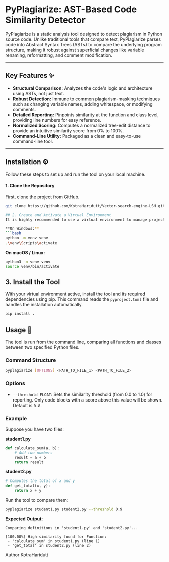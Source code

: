 # PyPlagiarize: AST-Based Code Similarity Detector

PyPlagiarize is a static analysis tool designed to detect plagiarism in Python source code. Unlike traditional tools that compare text, PyPlagiarize parses code into Abstract Syntax Trees (ASTs) to compare the underlying program structure, making it robust against superficial changes like variable renaming, reformatting, and comment modification.

---

## Key Features ✨

* **Structural Comparison:** Analyzes the code's logic and architecture using ASTs, not just text.
* **Robust Detection:** Immune to common plagiarism-masking techniques such as changing variable names, adding whitespace, or modifying comments.
* **Detailed Reporting:** Pinpoints similarity at the function and class level, providing line numbers for easy reference.
* **Normalized Scoring:** Computes a normalized tree-edit distance to provide an intuitive similarity score from 0% to 100%.
* **Command-Line Utility:** Packaged as a clean and easy-to-use command-line tool.

---

## Installation ⚙️

Follow these steps to set up and run the tool on your local machine.

#### 1. Clone the Repository
First, clone the project from GitHub.
```bash
git clone https://github.com/KotraHaridutt/Vector-search-engine-LSH.git

## 2. Create and Activate a Virtual Environment
It is highly recommended to use a virtual environment to manage project dependencies cleanly.

**On Windows:**
```bash
python -m venv venv
.\venv\Scripts\activate
```

**On macOS / Linux:**
```bash
python3 -m venv venv
source venv/bin/activate
```

## 3. Install the Tool
With your virtual environment active, install the tool and its required dependencies using pip. This command reads the `pyproject.toml` file and handles the installation automatically.

```bash
pip install .
```

## Usage 🚀
The tool is run from the command line, comparing all functions and classes between two specified Python files.

### Command Structure
```bash
pyplagiarize [OPTIONS] <PATH_TO_FILE_1> <PATH_TO_FILE_2>
```

### Options
- `--threshold FLOAT`: Sets the similarity threshold (from 0.0 to 1.0) for reporting. Only code blocks with a score above this value will be shown. Default is `0.8`.

### Example

Suppose you have two files:

**student1.py**
```python
def calculate_sum(a, b):
    # Add two numbers
    result = a + b
    return result
```

**student2.py**
```python
# Computes the total of x and y
def get_total(x, y):
    return x + y
```

Run the tool to compare them:
```bash
pyplagiarize student1.py student2.py --threshold 0.9
```

**Expected Output:**
```
Comparing definitions in 'student1.py' and 'student2.py'...

[100.00%] High similarity found for Function:
 - 'calculate_sum' in student1.py (line 1)
 - 'get_total' in student2.py (line 2)
```

Author
KotraHaridutt

